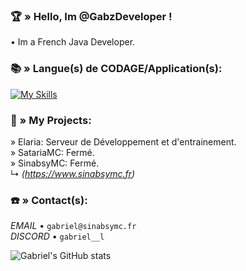 
### 🏆​ » Hello, Im @GabzDeveloper !

• Im a French Java Developer.

### 📚​ » Langue(s) de CODAGE/Application(s):

[![My Skills](https://skillicons.dev/icons?i=java,gitlab,html,mysql,pr,figma&theme=light)](https://skillicons.dev)

### 📍​ » My Projects:

» Elaria: Serveur de Développement et d'entrainement.  
» SatariaMC: Fermé.  
» SinabsyMC: Fermé.  
  ↳ *(https://www.sinabsymc.fr)*

### ☎️​ » Contact(s):

*EMAIL* • `gabriel@sinabsymc.fr`  
*DISCORD* • `gabriel__l`

![Gabriel's GitHub stats](https://github-readme-stats.vercel.app/api?username=GabzDeveloper&show_icons=true&theme=radical)
